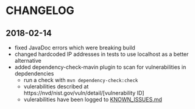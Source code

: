 # CHANGELOG

## 2018-02-14
- fixed JavaDoc errors which were breaking build
- changed hardcoded IP addresses in tests to use localhost as a better alternative
- added dependency-check-mavin plugin to scan for vulnerabilities in depdendencies
  - run a check with `mvn dependency-check:check`
  - vulerabilities described at https://nvd/nist.gov/vuln/detail/[vulnerability ID]
  - vulerabilities have been logged to [KNOWN_ISSUES.md](./KNOWN_ISSUES.md)
